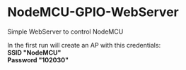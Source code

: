 # NodeMCU-GPIO-WebServer
Simple WebServer to control NodeMCU

In the first run will create an AP with this credentials:<br />
**SSID "NodeMCU"**<br />
**Password "102030"**
